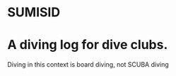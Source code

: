 SUMISID
=======

# A diving log for dive clubs.
Diving in this context is board diving, not SCUBA diving
